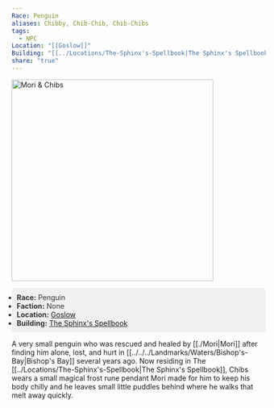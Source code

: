 ```yaml
---
Race: Penguin
aliases: Chibby, Chib-Chib, Chib-Chibs
tags:
  - NPC
Location: "[[Goslow]]"
Building: "[[../Locations/The-Sphinx's-Spellbook|The Sphinx's Spellbook]]"
share: "true"
---
```


<div class="infobox">
    <!-- Image is not a link now and made larger -->
    <img src="https://spankadin.github.io/Saros-Wiki/_assets/Mori_Chibs_Pic.png" alt="Mori & Chibs" style="display:block; max-width: 100%; height: auto; width: 400px;">
    <ul style="color: #333; background-color: #f0f0f0; padding: 10px; border-radius: 5px;">
        <li><strong>Race:</strong> Penguin</li>
        <li><strong>Faction:</strong> None</li>
        <li><strong>Location:</strong> <a href="/Saros-Wiki/Locations-%26%20NPCs/Cities%20%26%20Towns/Goslow/Goslow/">Goslow</a></li>
        <li><strong>Building:</strong> <a href="/Saros-Wiki/Locations-%26%20NPCs/Cities%20%26%20Towns/Goslow/Locations/The-Sphinx's-Spellbook/">The Sphinx's Spellbook</a></li>
    </ul>
</div>

A very small penguin who was rescued and healed by [[./Mori|Mori]] after finding him alone, lost, and hurt in [[../../../Landmarks/Waters/Bishop's-Bay|Bishop's Bay]] several years ago. Now residing in The [[../Locations/The-Sphinx's-Spellbook|The Sphinx's Spellbook]], Chibs wears a small magical frost rune pendant Mori made for him to keep his body chilly and he leaves small little puddles behind where he walks that melt away quickly.
